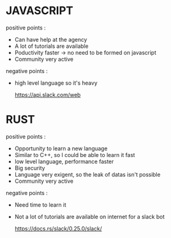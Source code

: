 # JAVASCRIPT

positive points :

- Can have help at the agency
- A lot of tutorials are available
- Poductivity faster -> no need to be formed on javascript
- Community very active

negative points :

- high level language so it's heavy

  https://api.slack.com/web

# RUST

positive points :

- Opportunity to learn a new language
- Similar to C++, so I could be able to learn it fast
- low level language, performance faster
- Big security
- Language very exigent, so the leak of datas isn't possible
- Community very active

negative points :

- Need time to learn it
- Not a lot of tutorials are available on internet for a slack bot

  https://docs.rs/slack/0.25.0/slack/
